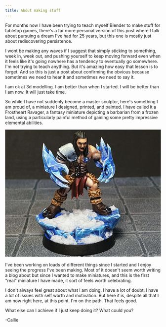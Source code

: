 ```yaml
---
title: About making stuff
---
```


For months now I have been trying to teach myself Blender to make stuff for tabletop games, there's a far more personal version of this post where I talk about pursuing a dream I've had for 25 years, but this one is mostly just about rediscovering persistence.

<!-- more -->

I wont be making any waves if I suggest that simply sticking to something, week in, week out, and pushing yourself to keep moving forward even when it feels like it's going nowhere has a tendency to eventually go somewhere. I'm not trying to teach anything. But it's amazing how easy that lesson is to forget. And so this is just a post about confirming the obvious because sometimes we need to hear it and sometimes we need to say it.

I am ok at 3d modelling. I am better than when I started. I will be better than I am now. It will just take time.

So while I have not suddenly become a master sculptor, here's something I am proud of, a miniature I designed, printed, and painted. I have called it a Frostheart Ravager, a fantasy miniature depicting a barbarian from a frozen land, using a particularly painful method of gaining some pretty impressive elemental abilities.

![](/images/blog/2024/frostheart.jpg)

I've been working on loads of different things since I started and I enjoy seeing the progress I've been making. Most of it doesn't seem worth writing a blog about but since I wanted to make miniatures, and this is the first "real" miniature I have made, it sort of feels worth celebrating.

I don't always feel great about what I am doing. I have a lot of doubt. I have a lot of issues with self worth and motivation. But here it is, despite all that I am now right here, at this point. I'm on the path. That feels good.

What else can I achieve if I just keep doing it? What could you?

-Callie